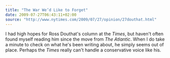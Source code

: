```yaml
---
title: "The War We’d Like to Forget"
date: 2009-07-27T06:43:11+02:00
source: "http://www.nytimes.com/2009/07/27/opinion/27douthat.html"
---
```


I had high hopes for Ross Douthat's column at the <cite>Times</cite>, but haven't often found myself reading him since the move from <cite>The Atlantic</cite>. When I do take a minute to check on what he's been writing about, he simply seems out of place. Perhaps the <cite>Times</cite> really can't handle a conservative voice like his.
